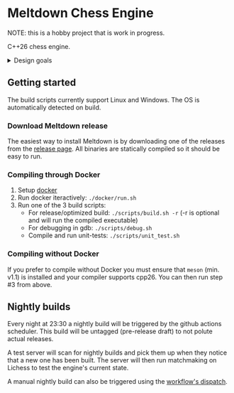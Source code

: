 # Meltdown Chess Engine

NOTE: this is a hobby project that is work in progress.

C++26 chess engine.

<details>
<summary>Design goals</summary>

```
#1 Fully stack allocated - engine should at no point allocate heap memory
#2 Fast - well, probably the goal of most chess engines out there
#3 Readable - the code and alogorithms should be easy to read and understand
#4 Modular - the algorithms should be easy to replace with faster, better etc. if needed
```
Comments:

#1: This goes for the engine itself. Can't bother with debug handles, debug logging etc. as these will only run locally, so no need to complicate things here. The engine's search functions, heuristics etc. **must** be stack allocated.

#2 Without compromising #3 and #4 it should be implemented in the most efficient way using the most common algorithms and techniques. 

#3 Starting this project I spend a fair amount of time getting some inspiration. Mostly for algorithms. And I often observed that the implementation of the algorithms were pretty hard to read. I believe that it's possible to implement these fancy and "magic" algorithms in a way that is readable but also don't compromise #2. When it comes to the "magic" algorithms etc. my goal is to separate the logic into method where it's easy(er) to follow what's going on based on the documentation that is currently available.

#4 Each component should, if possible, be decoupled so that it is easy to implement newer and potentially better algorithms if such were to be found.
</details>

## Getting started

The build scripts currently support Linux and Windows. The OS is automatically detected on build.

### Download Meltdown release

The easiest way to install Meltdown is by downloading one of the releases from the [release page](https://github.com/hansbinderup/meltdown-chess-engine/tags).
All binaries are statically compiled so it should be easy to run.

### Compiling through Docker

1. Setup [docker](https://docs.docker.com/get-started/get-docker/)
2. Run docker iteractively: `./docker/run.sh`
3. Run one of the 3 build scripts:
    * For release/optimized build: `./scripts/build.sh -r` (-r is optional and will run the compiled executable)
    * For debugging in gdb: `./scripts/debug.sh`
    * Compile and run unit-tests: `./scripts/unit_test.sh`

### Compiling without Docker

If you prefer to compile without Docker you must ensure that `meson` (min. v1.1) is installed and your compiler supports cpp26.
You can then run step #3 from above.

## Nightly builds

Every night at 23:30 a nightly build will be triggered by the github actions scheduler.
This build will be untagged (pre-release draft) to not polute actual releases.

A test server will scan for nightly builds and pick them up when they notice that a new one has been built.
The server will then run matchmaking on Lichess to test the engine's current state.

A manual nightly build can also be triggered using the [workflow's dispatch](https://github.com/hansbinderup/meltdown-chess-engine/actions/workflows/nightly.yml).
